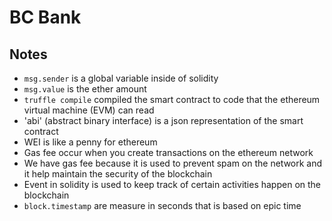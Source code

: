 # BC Bank

## Notes
- `msg.sender` is a global variable inside of solidity
- `msg.value` is the ether amount
- `truffle compile` compiled the smart contract to code that the ethereum virtual machine (EVM) can read
- 'abi' (abstract binary interface) is a json representation of the smart contract
- WEI is like a penny for ethereum
- Gas fee occur when you create transactions on the ethereum network
- We have gas fee because it is used to prevent spam on the network and it help maintain the security of the blockchain
- Event in solidity is used to keep track of certain activities happen on the blockchain
- `block.timestamp` are measure in seconds that is based on epic time
